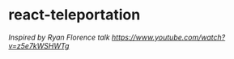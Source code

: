 # react-teleportation

*Inspired by Ryan Florence talk https://www.youtube.com/watch?v=z5e7kWSHWTg*
